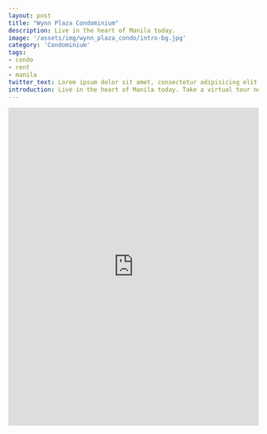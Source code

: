 ```yaml
---
layout: post
title: "Wynn Plaza Condominium"
description: Live in the heart of Manila today.
image: '/assets/img/wynn_plaza_condo/intro-bg.jpg'
category: 'Condominium'
tags:
- condo
- rent
- manila
twitter_text: Lorem ipsum dolor sit amet, consectetur adipisicing elit.
introduction: Live in the heart of Manila today. Take a virtual tour now.
---
```

<iframe width="100%" height="640" style="width: 100%; height: 640px; border: none; max-width: 100%;" frameborder="0" allow="vr,gyroscope,accelerometer,fullscreen" scrolling="no" allowfullscreen="true" src="https://kuula.co/share/7Pgb2?fs=1&vr=1&thumbs=1&chromeless=1&logo=1"></iframe>
